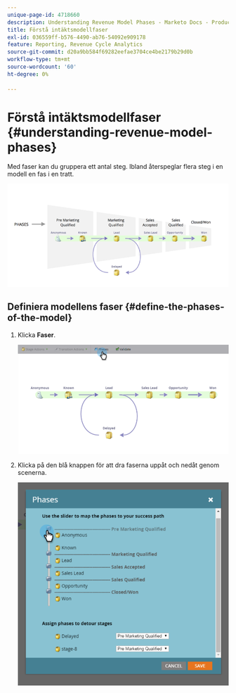 ```yaml
---
unique-page-id: 4718660
description: Understanding Revenue Model Phases - Marketo Docs - Product Documentation
title: Förstå intäktsmodellfaser
exl-id: 036559ff-b576-4490-ab76-54092e909178
feature: Reporting, Revenue Cycle Analytics
source-git-commit: d20a9bb584f69282eefae3704ce4be2179b29d0b
workflow-type: tm+mt
source-wordcount: '60'
ht-degree: 0%

---
```


# Förstå intäktsmodellfaser {#understanding-revenue-model-phases}

Med faser kan du gruppera ett antal steg. Ibland återspeglar flera steg i en modell en fas i en tratt.

![--](assets/image2015-6-12-16-3a56-3a40.png)

## Definiera modellens faser {#define-the-phases-of-the-model}

1. Klicka **Faser**.

   ![](assets/image2015-6-12-16-3a2-3a28.png)

1. Klicka på den blå knappen för att dra faserna uppåt och nedåt genom scenerna.

   ![](assets/image2015-6-12-16-3a5-3a31.png)
